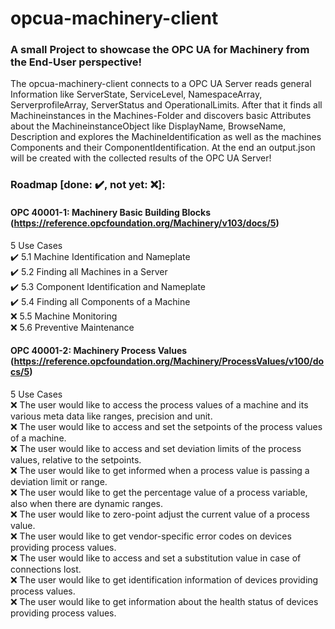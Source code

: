 # opcua-machinery-client

### A small Project to showcase the OPC UA for Machinery from the End-User perspective!

The opcua-machinery-client connects to a OPC UA Server reads general Information like ServerState, ServiceLevel, NamespaceArray, ServerprofileArray, ServerStatus and OperationalLimits. After that it finds all Machineinstances in the Machines-Folder and discovers basic Attributes about the MachineinstanceObject like DisplayName, BrowseName, Description and explores the MachineIdentification as well as the machines Components and their ComponentIdentification. At the end an output.json will be created with the collected results of the OPC UA Server!

### Roadmap [done: :heavy_check_mark:, not yet: :x:]:

#### OPC 40001-1: Machinery Basic Building Blocks (https://reference.opcfoundation.org/Machinery/v103/docs/5)
5 Use Cases  
:heavy_check_mark: 5.1 Machine Identification and Nameplate   
:heavy_check_mark: 5.2 Finding all Machines in a Server    
:heavy_check_mark: 5.3 Component Identification and Nameplate  
:heavy_check_mark: 5.4 Finding all Components of a Machine    
:x: 5.5 Machine Monitoring  
:x: 5.6 Preventive Maintenance  

#### OPC 40001-2: Machinery Process Values (https://reference.opcfoundation.org/Machinery/ProcessValues/v100/docs/5)
5 Use Cases  
:x: The user would like to access the process values of a machine and its various meta data like ranges, precision and unit.  
:x: The user would like to access and set the setpoints of the process values of a machine.  
:x: The user would like to access and set deviation limits of the process values, relative to the setpoints.  
:x: The user would like to get informed when a process value is passing a deviation limit or range.  
:x: The user would like to get the percentage value of a process variable, also when there are dynamic ranges.  
:x: The user would like to zero-point adjust the current value of a process value.  
:x: The user would like to get vendor-specific error codes on devices providing process values.  
:x: The user would like to access and set a substitution value in case of connections lost.  
:x: The user would like to get identification information of devices providing process values.  
:x: The user would like to get information about the health status of devices providing process values.  
